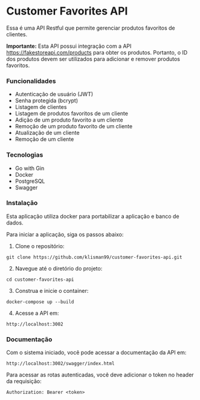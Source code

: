 # Customer Favorites API

Essa é uma API Restful que permite gerenciar produtos favoritos de clientes.

**Importante:** Esta API possui integração com a API https://fakestoreapi.com/products para obter os produtos. Portanto, o ID dos produtos devem ser utilizados para adicionar e remover produtos favoritos.

### Funcionalidades

- Autenticação de usuário (JWT)
- Senha protegida (bcrypt)
- Listagem de clientes
- Listagem de produtos favoritos de um cliente
- Adição de um produto favorito a um cliente
- Remoção de um produto favorito de um cliente
- Atualização de um cliente
- Remoção de um cliente

### Tecnologias

- Go with Gin
- Docker
- PostgreSQL
- Swagger

### Instalação

Esta aplicação utiliza docker para portabilizar a aplicação e banco de dados.

Para iniciar a aplicação, siga os passos abaixo:

1. Clone o repositório:
```
git clone https://github.com/klisman99/customer-favorites-api.git
```

2. Navegue até o diretório do projeto:
```
cd customer-favorites-api
```

3. Construa e inicie o container:
```
docker-compose up --build
```

4. Acesse a API em:
```
http://localhost:3002
```

### Documentação

Com o sistema iniciado, você pode acessar a documentação da API em:
```
http://localhost:3002/swagger/index.html
```

Para acessar as rotas autenticadas, você deve adicionar o token no header da requisição:
```
Authorization: Bearer <token>
```